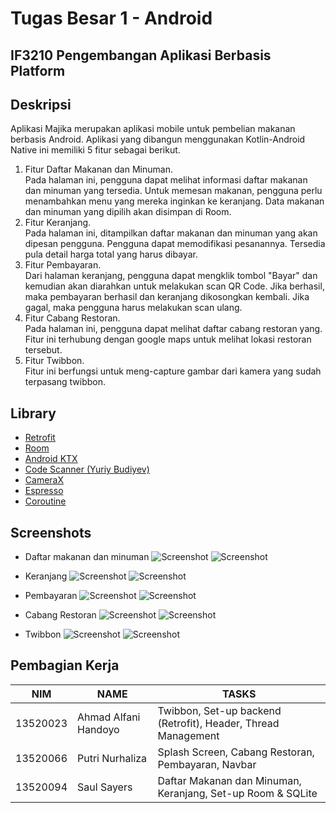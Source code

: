 # Tugas Besar 1 - Android
## IF3210 Pengembangan Aplikasi Berbasis Platform


## Deskripsi
Aplikasi Majika merupakan aplikasi mobile untuk pembelian makanan berbasis Android. Aplikasi yang dibangun menggunakan Kotlin-Android Native ini memiliki 5 fitur sebagai berikut.
1. Fitur Daftar Makanan dan Minuman. <br />
    Pada halaman ini, pengguna dapat melihat informasi daftar makanan dan minuman yang tersedia. Untuk memesan makanan, pengguna perlu menambahkan menu yang mereka inginkan ke keranjang. Data makanan dan minuman yang dipilih akan disimpan di Room.
2. Fitur Keranjang. <br />
    Pada halaman ini, ditampilkan daftar makanan dan minuman yang akan dipesan pengguna. Pengguna dapat memodifikasi pesanannya. Tersedia pula detail harga total yang harus dibayar.
3. Fitur Pembayaran. <br />
    Dari halaman keranjang, pengguna dapat mengklik tombol "Bayar" dan kemudian akan diarahkan untuk melakukan scan QR Code. Jika berhasil, maka pembayaran berhasil dan keranjang dikosongkan kembali. Jika gagal, maka pengguna harus melakukan scan ulang.
4. Fitur Cabang Restoran. <br />
    Pada halaman ini, pengguna dapat melihat daftar cabang restoran yang. Fitur ini terhubung dengan google maps untuk melihat lokasi restoran tersebut.
5. Fitur Twibbon. <br />
    Fitur ini berfungsi untuk meng-capture gambar dari kamera yang sudah terpasang twibbon.


## Library
- [Retrofit](https://www.geeksforgeeks.org/retrofit-with-kotlin-coroutine-in-android/)
- [Room](https://developer.android.com/training/data-storage/room)
- [Android KTX](https://developer.android.com/kotlin/ktx)
- [Code Scanner (Yuriy Budiyev)](https://github.com/yuriy-budiyev/code-scanner)
- [CameraX]()
- [Espresso](https://developer.android.com/training/testing/espresso/basics)
- [Coroutine](https://developer.android.com/kotlin/coroutines)


## Screenshots
- Daftar makanan dan minuman
![Screenshot](screenshots/24993.jpg)
![Screenshot](screenshots/24994.jpg)

- Keranjang
![Screenshot](screenshots/24982.jpg)
![Screenshot](screenshots/24991.jpg)

- Pembayaran
![Screenshot](screenshots/24980.jpg)
![Screenshot](screenshots/24995.jpg)


- Cabang Restoran
![Screenshot](screenshots/24983.jpg)
![Screenshot](screenshots/24992.jpg)

- Twibbon
![Screenshot](screenshots/24979.jpg)
![Screenshot](screenshots/24990.jpg)


## Pembagian Kerja
| NIM      | NAME                   | TASKS                                                            |
|----------|------------------------|------------------------------------------------------------------|
| 13520023 | Ahmad Alfani Handoyo   |Twibbon, Set-up backend (Retrofit), Header, Thread Management     |
| 13520066 | Putri Nurhaliza        |Splash Screen, Cabang Restoran, Pembayaran, Navbar                |
| 13520094 | Saul Sayers            |Daftar Makanan dan Minuman, Keranjang, Set-up Room & SQLite       |




